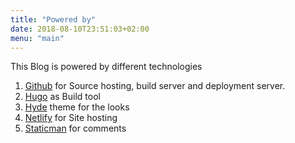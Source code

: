 ```yaml
---
title: "Powered by"
date: 2018-08-10T23:51:03+02:00
menu: "main"
---
```

This Blog is powered by different technologies

1. [Github](https://www.github.com) for Source hosting, build server and deployment server.
1. [Hugo](https://gohugo.io) as Build tool
1. [Hyde](https://github.com/spf13/hyde) theme for the looks
1. [Netlify](https://www.netlify.com) for Site hosting
1. [Staticman](https://staticman.net) for comments